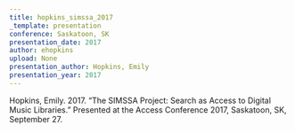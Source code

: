 ```yaml
---
title: hopkins_simssa_2017
_template: presentation
conference: Saskatoon, SK
presentation_date: 2017
author: ehopkins
upload: None
presentation_author: Hopkins, Emily
presentation_year: 2017
---
```

Hopkins, Emily. 2017. “The SIMSSA Project: Search as Access to Digital Music Libraries.” Presented at the Access Conference 2017, Saskatoon, SK, September 27.